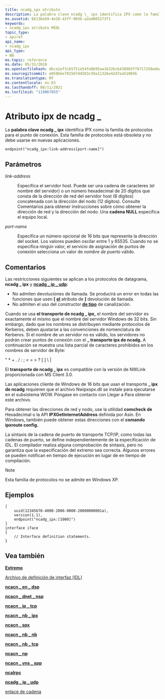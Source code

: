 ```yaml
---
title: ncadg_ipx atributo
description: La palabra clave ncadg \_ ipx identifica IPX como la familia de protocolos para el punto de conexión. Esta familia de protocolos está obsoleta y no debe usarse en nuevas aplicaciones.
ms.assetid: 6b136eb9-4e18-43ff-993b-a2ad005273f1
keywords:
- ncadg_ipx atributo MIDL
topic_type:
- apiref
api_name:
- ncadg_ipx
api_type:
- NA
ms.topic: reference
ms.date: 05/31/2018
ms.openlocfilehash: dbca1ef3cb5f51e54fe8b95aa16326c6438903ff9717258edea9fac491eebafa
ms.sourcegitcommit: e858bbe701567d4583c50a11326e42d7ea51804b
ms.translationtype: MT
ms.contentlocale: es-ES
ms.lasthandoff: 08/11/2021
ms.locfileid: "119067055"
---
```

# <a name="ncadg_ipx-attribute"></a>Atributo ipx de ncadg \_

La **palabra clave ncadg \_ ipx** identifica IPX como la familia de protocolos para el punto de conexión. Esta familia de protocolos está obsoleta y no debe usarse en nuevas aplicaciones.

``` syntax
endpoint("ncadg_ipx:link-address[port-name]")
```

## <a name="parameters"></a>Parámetros

<dl> <dt>

*link-address* 
</dt> <dd>

Especifica el servidor host. Puede ser una cadena de caracteres (el nombre del servidor) o un número hexadecimal de 20 dígitos que consta de la dirección de red del servidor host (8 dígitos) concatenada con la dirección del nodo (12 dígitos). Consulte Comentarios para obtener instrucciones sobre cómo obtener la dirección de red y la dirección del nodo. Una **cadena NULL** especifica el equipo local.

</dd> <dt>

*port-name* 
</dt> <dd>

Especifica un número opcional de 16 bits que representa la dirección del socket. Los valores pueden oscilar entre 1 y 65535. Cuando no se especifica ningún valor, el servicio de asignación de puntos de conexión selecciona un valor de *nombre de puerto* válido.

</dd> </dl>

## <a name="remarks"></a>Comentarios

Las restricciones siguientes se aplican a los protocolos de datagrama, **ncadg \_ ipx** y [**ncadg \_ ip \_ udp**](ncadg-ip-udp.md):

-   No admiten devoluciones de llamada. Se producirá un error en todas las funciones que usen **\[** [**el**](callback.md) atributo de **\]** devolución de llamada.
-   No admiten el uso del constructor [**de tipo**](pipe.md) de canalización.

Cuando se usa **el transporte de ncadg \_ ipx,** el nombre del servidor es exactamente el mismo que el nombre del servidor Windows de 32 bits. Sin embargo, dado que los nombres se distribuyen mediante protocolos de Kerberos, deben ajustarse a las convenciones de nomenclatura de Kerberos. Si el nombre de un servidor no es válido, los servidores no podrán crear puntos de conexión con el **\_ transporte ipx de ncadg.** A continuación se muestra una lista parcial de caracteres prohibidos en los nombres de servidor de Byte:

" \* + . / : ; < = > ? \[ \] \\ \|

El **transporte de ncadg \_ ipx** es compatible con la versión de NWLink proporcionada con MS Client 3.0.

Las aplicaciones cliente de Windows de 16 bits que usan el transporte **\_ ipx de ncadg** requieren que el archivo Nwipxspx.dll se instale para ejecutarse en el subsistema WOW. Póngase en contacto con Llegar a Para obtener este archivo.

Para obtener las direcciones de red y nodo, use la utilidad **comcheck de** Hexadecimal o la API **IPXGetInternetAddress** definida por Asín. En Windows, también puede obtener estas direcciones con el **comando ipxroute config.**

La sintaxis de la cadena de puerto de transporte TCP/IP, como todas las cadenas de puerto, se define independientemente de la especificación de IDL. El compilador realiza alguna comprobación de sintaxis, pero no garantiza que la especificación del extremo sea correcta. Algunos errores se pueden notifican en tiempo de ejecución en lugar de en tiempo de compilación.

> [!Note]  
> Esta familia de protocolos no se admite en Windows XP.

 

## <a name="examples"></a>Ejemplos

``` syntax
[
    uuid(12345678-4000-2006-0000-20000000001a), 
    version(1.1), 
    endpoint("ncadg_ipx:[1000]") 
]
interface iface
{
    // Interface definition statements.
}
```

## <a name="see-also"></a>Vea también

<dl> <dt>

[**Extremo**](endpoint.md)
</dt> <dt>

[Archivo de definición de interfaz (IDL)](interface-definition-idl-file.md)
</dt> <dt>

[**ncacn \_ en \_ dsp**](ncacn-at-dsp.md)
</dt> <dt>

[**ncacn \_ dnet \_ nsp**](ncacn-dnet-nsp.md)
</dt> <dt>

[**ncacn \_ ip \_ tcp**](ncacn-ip-tcp.md)
</dt> <dt>

[**ncacn \_ nb \_ ipx**](ncacn-nb-ipx.md)
</dt> <dt>

[**ncacn \_ spx**](ncacn-spx.md)
</dt> <dt>

[**ncacn \_ nb \_ nb**](ncacn-nb-nb.md)
</dt> <dt>

[**ncacn \_ nb \_ tcp**](ncacn-nb-tcp.md)
</dt> <dt>

[**ncacn \_ np**](ncacn-np.md)
</dt> <dt>

[**ncacn \_ vns \_ spp**](ncacn-vns-spp.md)
</dt> <dt>

[**ncalrpc**](ncalrpc.md)
</dt> <dt>

[**ncadg \_ ip \_ udp**](ncadg-ip-udp.md)
</dt> <dt>

[enlace de cadena](/windows/desktop/Rpc/string-binding)
</dt> </dl>

 

 